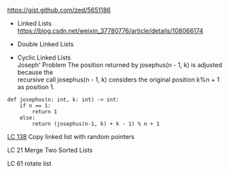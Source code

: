 https://gist.github.com/zed/5651186

- Linked Lists  
https://blog.csdn.net/weixin_37780776/article/details/108066174


- Double Linked Lists
- Cyclic Linked Lists	
Joseph' Problem
The position returned by josephus(n - 1, k) is adjusted because the  
recursive call josephus(n - 1, k) considers the original position 
k%n + 1 as position 1.  
```
def josephus(n: int, k: int) -> int:
    if n == 1:
        return 1
    else:
        return (josephus(n-1, k) + k - 1) % n + 1
```  

[LC 138](https://leetcode.com/problems/copy-list-with-random-pointer/)
Copy linked list with random pointers

LC 21 Merge Two Sorted Lists

LC 61 rotate list
